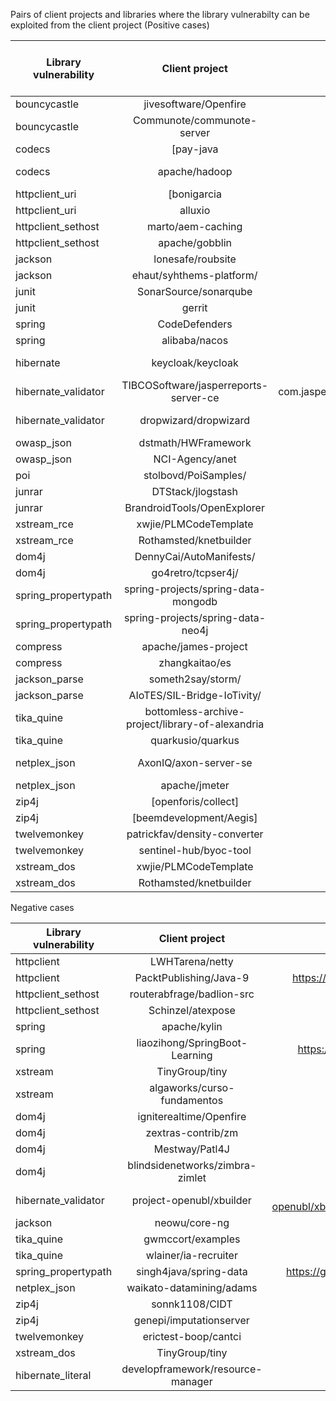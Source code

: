 

Pairs of client projects and libraries where the library vulnerabilty can be exploited from the client project (Positive cases)

| Library vulnerability | Client project | Class considered (from client project) | Version of client project  | Url to GitHub | Can TRANSFER generate an exploit? |
| --------------------- |:--------------:| -----------------------:|-----------------------| -----------------------|--------|
| bouncycastle |  jivesoftware/Openfire    |   org.jivesoftware.openfire.auth.JDBCAuthProvider |  2d03e20ba8c7570c20a3427674e2e1a9175a3139 | https://github.com/igniterealtime/Openfire/blob/2d03e20ba8c7570c20a3427674e2e1a9175a3139/xmppserver/src/main/java/org/jivesoftware/openfire/auth/JDBCAuthProvider.java | Yes |
| bouncycastle |  Communote/communote-server   |  com.communote.server.core.user.security.BcryptPasswordHashFunction  |  e6a3541054baa7ad26a4eccbbdd7fb8937dead0c | https://github.com/Communote/communote-server/blob/e6a3541054baa7ad26a4eccbbdd7fb8937dead0c/communote/core/src/main/java/com/communote/server/core/user/security/BcryptPasswordHashFunction.java| Yes |
| codecs |  [pay-java |   com.egzosn.pay.common.util.sign.encrypt.Base64 | f4f5b8f80a78be1897eb60403aae33dc630a76ec | https://github.com/egzosn/pay-java-parent/blob/f4f5b8f80a78be1897eb60403aae33dc630a76ec/pay-java-common/src/main/java/com/egzosn/pay/common/util/sign/encrypt/Base64.java | Yes| 
| codecs |  apache/hadoop  |   org.apache.hadoop.io.DefaultStringifier  | a94e9fcbde123edd96dd8b0009cf3618e2b578a7 | https://github.com/apache/hadoop/blob/a94e9fcbde123edd96dd8b0009cf3618e2b578a7/hadoop-common-project/hadoop-common/src/main/java/org/apache/hadoop/io/DefaultStringifier.java | Yes|
| httpclient_uri |  [bonigarcia |    io.github.bonigarcia.wdm.online.HttpClient | 7b8f9a467db84594f4e374dff5b844c8899d1748 | https://github.com/bonigarcia/webdrivermanager/commit/7b8f9a467db84594f4e374dff5b844c8899d1748 | Yes | 
| httpclient_uri |  alluxio |    alluxio.util.network.HttpUtils | a16bc958dd283dc9bc7c9fe7f17627ace327eb28 | https://github.com/Alluxio/alluxio/blob/a16bc958dd283dc9bc7c9fe7f17627ace327eb28/core/common/src/main/java/alluxio/util/network/HttpUtils.java | Yes |
| httpclient_sethost |  marto/aem-caching |      io.marto.aem.vassets.impl.AssetVersionTransformer |  8a5d4dd9831d22c77efb1f4aff0933c0b163c911 |  https://github.com/marto/aem-caching/blob/8a5d4dd9831d22c77efb1f4aff0933c0b163c911/versioned-assets/src/main/java/io/marto/aem/vassets/impl/AssetVersionTransformer.java | No |
| httpclient_sethost |  apache/gobblin |      org.apache.gobblin.metastore.util.MySqlJdbcUrl |  44a7e1a27cc73387cf309487f45895801984059d |  https://github.com/apache/gobblin/blob/44a7e1a27cc73387cf309487f45895801984059d/gobblin-metastore/src/main/java/org/apache/gobblin/metastore/util/MySqlJdbcUrl.java | No| 
| jackson |  lonesafe/roubsite | com.roubsite.utils.JsonUtils |  34a2d22da32395272de0d7f4a13e94630e8206ca |  https://github.com/lonesafe/roubsite/blob/34a2d22da32395272de0d7f4a13e94630e8206ca/RoubSiteUtils/src/main/java/com/roubsite/utils/JsonUtils.java | No |
| jackson |  ehaut/syhthems-platform/| top.sunriseydy.syhthems.db.config.JacksonConfig |  96f4c5801943f802178424bf7f300151535d0c21 | https://github.com/ehaut/syhthems-platform/blob/96f4c5801943f802178424bf7f300151535d0c21/syhthems-db/src/main/java/top/sunriseydy/syhthems/db/config/JacksonConfig.java | No | 
| junit |  SonarSource/sonarqube |    org.sonar.api.impl.utils.JUnitTempFolder | f3cd78035b3f986ada627f316ed7a82cc769deb9 | https://github.com/SonarSource/sonarqube/blob/f3cd78035b3f986ada627f316ed7a82cc769deb9/sonar-plugin-api-impl/src/main/java/org/sonar/api/impl/utils/JUnitTempFolder.java |  Yes| 
| junit |  gerrit   |   com.google.gerrit.server.git. MultiBaseLocalDiskRepositoryManagerTest  | 0ac56543274a190c978c44015ac7b02c3a365b34 | https://github.com/GerritCodeReview/gerrit/blob/0ac56543274a190c978c44015ac7b02c3a365b34/javatests/com/google/gerrit/server/git/MultiBaseLocalDiskRepositoryManagerTest.java|  Yes |
| spring |  CodeDefenders  |     org.codedefenders.model.User | bdd9ff9312a0c76d9238a698849c50a85aaaf900 | https://github.com/CodeDefenders/CodeDefenders/blob/bdd9ff9312a0c76d9238a698849c50a85aaaf900/src/main/java/org/codedefenders/model/User.java |  Yes| 
| spring |  alibaba/nacos |     com.alibaba.nacos.console.utils.PasswordEncoderUtil | bdd9ff9312a0c76d9238a698849c50a85aaaf900 | https://github.com/alibaba/nacos/blob/a19d3fd068262e2047ee2b1a6a1677b6a18e1741/console/src/main/java/com/alibaba/nacos/console/utils/PasswordEncoderUtil.java |  Yes| 
| hibernate |  keycloak/keycloak |    org.keycloak.models.map.storage.jpa.client.JpaClientModelCriteriaBuilder  | 6b485b8603610e33be63069881a9806dc0ba424e | https://github.com/keycloak/keycloak/blob/6b485b8603610e33be63069881a9806dc0ba424e/model/map-jpa/src/main/java/org/keycloak/models/map/storage/jpa/client/JpaClientModelCriteriaBuilder.java | No|
| hibernate_validator |  TIBCOSoftware/jasperreports-server-ce |    com.jaspersoft.jasperserver.api.metadata.common.util.ConstraintValidatorContextDecorator | ace46c02d40092aeb7a1fe2b2456fd6fdd7aaeba | https://github.com/TIBCOSoftware/jasperreports-server-ce/blob/ace46c02d40092aeb7a1fe2b2456fd6fdd7aaeba/jasperserver/jasperserver-api/metadata/src/main/java/com/jaspersoft/jasperserver/api/metadata/common/util/ConstraintValidatorContextDecorator.java | No | 
| hibernate_validator |  dropwizard/dropwizard |    io.dropwizard.validation.selfvalidating.ViolationCollector | 747d60d33c27f0797ac41ac6505df65461bb13b9 | https://github.com/dropwizard/dropwizard/blob/747d60d33c27f0797ac41ac6505df65461bb13b9/dropwizard-validation/src/main/java/io/dropwizard/validation/selfvalidating/ViolationCollector.java | No |
| owasp_json |  dstmath/HWFramework |    com.huawei.nb.utils.JsonUtils | 4f750b32f5436e6a4c2598ac5d36ba24e2963630 | https://github.com/dstmath/HWFramework/blob/78b7ca1af1a31c5862b9a727f4fcd3fb5ca37dba/Mate20-9.0/src/main/java/com/huawei/nb/utils/JsonUtils.java |No |
| owasp_json |  NCI-Agency/anet |   mil.dds.anet.utils.Utils | 2657f9092936f4bad81700e5499bb1f590bf7302 | https://github.com/NCI-Agency/anet/blob/2657f9092936f4bad81700e5499bb1f590bf7302/src/main/java/mil/dds/anet/utils/Utils.java | Yes | 
| poi |  stolbovd/PoiSamples/ |    org.apache.poi.xssf.usermodel.CustomXMLMapping  | 64853fdea047eb60954c22f7febf753444600fd9 | https://github.com/stolbovd/PoiSamples/blob/64853fdea047eb60954c22f7febf753444600fd9/src/main/java/org/apache/poi/xssf/usermodel/examples/CustomXMLMapping.java | No |
| junrar |  DTStack/jlogstash |   com.dtstack.jlogstash.inputs.ReadRarFile | abe9fb4439c68ffa1341d4f8976d33afb6922f66 | https://github.com/DTStack/jlogstash/blob/abe9fb4439c68ffa1341d4f8976d33afb6922f66/pipeline/inputs/file/src/main/java/com/dtstack/jlogstash/inputs/ReadRarFile.java |  Yes |
| junrar |  BrandroidTools/OpenExplorer |  com.github.junrar.extract.ExtractArchive | 0c8dcf5b0e4b58c4c2306b1ead306abd2db81b09 | https://github.com/BrandroidTools/OpenExplorer/blob/0c8dcf5b0e4b58c4c2306b1ead306abd2db81b09/src/com/github/junrar/extract/ExtractArchive.java|  Yes |
| xstream_rce |  xwjie/PLMCodeTemplate  |    plm.common.utils.XMLConfig | 85b7d7443e9604b969c9f1671919bdc1cb427abd | https://github.com/xwjie/PLMCodeTemplate/blob/85b7d7443e9604b969c9f1671919bdc1cb427abd/source/src/common/plm/common/utils/XMLConfig.java | Yes |
| xstream_rce |  Rothamsted/knetbuilder  |   net.sourceforge.ondex.marshal.Marshaller | 24cc998ebd14f83972d7816fc630663ce80cb59c | https://github.com/Rothamsted/knetbuilder/blob/24cc998ebd14f83972d7816fc630663ce80cb59c/ondex-base/core/marshal/src/main/java/net/sourceforge/ondex/marshal/Marshaller.java | Yes| 
| dom4j |  DennyCai/AutoManifests/ |   com.denny.annotationprocessor.model.BaseElement | 4b8e559017ec584f002254c0db50ab0473ba0a45 | https://github.com/DennyCai/AutoManifests/blob/4b8e559017ec584f002254c0db50ab0473ba0a45/annotationProcessor/src/main/java/com/denny/annotationprocessor/model/BaseElement.java | No |
| dom4j |  go4retro/tcpser4j/ |   org.jbrain.tcpser4j.binding.Line | 7a3dbd8d719c0b256bb49da85227b73d580c6c82 | https://github.com/go4retro/tcpser4j/blob/7a3dbd8d719c0b256bb49da85227b73d580c6c82/gensrc/org/jbrain/tcpser4j/binding/Line.java | Yes | 
| spring_propertypath |  spring-projects/spring-data-mongodb |   org.springframework.data.mongodb.core.convert.QueryMapper | c2fc09e3242ae443ca3b50babf0461551bff89f2 | https://github.com/spring-projects/spring-data-mongodb/blob/c2fc09e3242ae443ca3b50babf0461551bff89f2/spring-data-mongodb/src/main/java/org/springframework/data/mongodb/core/convert/QueryMapper.java |  No |
| spring_propertypath |  spring-projects/spring-data-neo4j |   org.springframework.data.neo4j.core.convert.PropertyTraverser | 432e26273c088b70966d162736552e499bbd607d | https://github.com/spring-projects/spring-data-neo4j/blob/432e26273c088b70966d162736552e499bbd607d/src/main/java/org/springframework/data/neo4j/core/mapping/PropertyTraverser.java |  No |
| compress |  apache/james-project  |   org.apache.james.mailbox.backup.zip.Zipper  | 056af8c6a7c4c0e15065ea0f01e482fe1b839f6e | https://github.com/apache/james-project/blob/056af8c6a7c4c0e15065ea0f01e482fe1b839f6e/mailbox/backup/src/main/java/org/apache/james/mailbox/backup/zip/Zipper.java | Yes |
| compress |  zhangkaitao/es |   com.sishuok.es.maintain.editor.web.controller.utils.CompressUtils | 0c6b3cbb8ef26f29b32d164efb0d9d97dd7e497f | https://github.com/zhangkaitao/es/blob/0c6b3cbb8ef26f29b32d164efb0d9d97dd7e497f/web/src/main/java/com/sishuok/es/maintain/editor/web/controller/utils/CompressUtils.java | No |
| jackson_parse |  someth2say/storm/ |  org.someth2say.storm.utils.SerializationUtils | ae259205f32b7467f44e8b492ad0b0fc514a0151 | https://github.com/someth2say/storm/blob/ae259205f32b7467f44e8b492ad0b0fc514a0151/src/main/java/org/someth2say/storm/utils/SerializationUtils.java|  No |
| jackson_parse |  AIoTES/SIL-Bridge-IoTivity/ |  eu.interiot.intermw.bridge.iotivity.client.utils.EncodingUtils |  8fa15fc0c09bde4a8c27c49d3dee187747268580 | https://github.com/AIoTES/SIL-Bridge-IoTivity/blob/8fa15fc0c09bde4a8c27c49d3dee187747268580/src/main/java/eu/interiot/intermw/bridge/iotivity/client/utils/EncodingUtils.java | No |
| tika_quine |  bottomless-archive-project/library-of-alexandria |  com.github.loa.parser.service.DocumentDataParser | c22277a14b2d1a05db69690b41898ee09624d8fb | https://github.com/bottomless-archive-project/library-of-alexandria/blob/c22277a14b2d1a05db69690b41898ee09624d8fb/loa-service/loa-document-parser-service/src/main/java/com/github/loa/parser/service/DocumentDataParser.java | No | 
| tika_quine |  quarkusio/quarkus  |   io.quarkus.tika.TikaParser | 5bfdbf869675e7e6ce7cdffc4095efd5e6cdebbe | https://github.com/quarkusio/quarkus/blob/5bfdbf869675e7e6ce7cdffc4095efd5e6cdebbe/extensions/tika/runtime/src/main/java/io/quarkus/tika/TikaParser.java | Yes |
| netplex_json |  AxonIQ/axon-server-se |   io.axoniq.axonserver.localstorage.query.result.StringExpressionResult | 8fbb133d809ced91e3541406ccf65d87bba537c4 | https://github.com/AxonIQ/axon-server-se/blob/8fbb133d809ced91e3541406ccf65d87bba537c4/axonserver/src/main/java/io/axoniq/axonserver/localstorage/query/result/StringExpressionResult.java | No |
| netplex_json |  apache/jmeter |   org.apache.jmeter.visualizers.RenderAsJSON | e7ff6eddd361b18784a827fdacb41a012d20d1c5 | https://github.com/apache/jmeter/blob/e7ff6eddd361b18784a827fdacb41a012d20d1c5/src/components/src/main/java/org/apache/jmeter/visualizers/RenderAsJSON.java | Yes |
| zip4j |  [openforis/collect]  |  org.openforis.collect.utils.ZipFile  |  d292f59c8753d7eeea8b20439503e2d5b177c853 | https://github.com/openforis/collect/blob/d292f59c8753d7eeea8b20439503e2d5b177c853/collect-server/src/main/java/org/openforis/collect/utils/ZipFile.java | Yes |
| zip4j |  [beemdevelopment/Aegis] |  beemdevelopment.aegis.icons.IconPackManager.java  | e54ac9aba495a261c424703ba5364c9feb28329d | https://github.com/beemdevelopment/Aegis/blob/e54ac9aba495a261c424703ba5364c9feb28329d/app/src/main/java/com/beemdevelopment/aegis/icons/IconPackManager.java | Yes | 
| twelvemonkey |  patrickfav/density-converter |  at.favre.tools.dconvert.util.ImageUtil  | e70dcade173380e3ccff7cdbf1890d7d0a0173d0 | https://github.com/patrickfav/density-converter/blob/e70dcade173380e3ccff7cdbf1890d7d0a0173d0/src/main/java/at/favre/tools/dconvert/util/ImageUtil.java | No |
| twelvemonkey |  sentinel-hub/byoc-tool |  com.sinergise.sentinel.byoctool.tiff.TiffCompoundDirectory | 4a64c1d35e973fea0468ace0451a69c86c40bbbb | https://github.com/sentinel-hub/byoc-tool/blob/4a64c1d35e973fea0468ace0451a69c86c40bbbb/src/main/java/com/sinergise/sentinel/byoctool/tiff/TiffCompoundDirectory.java | No | 
| xstream_dos |  xwjie/PLMCodeTemplate  |   plm.common.utils.XMLConfig | 85b7d7443e9604b969c9f1671919bdc1cb427abd | https://github.com/xwjie/PLMCodeTemplate/blob/85b7d7443e9604b969c9f1671919bdc1cb427abd/source/src/common/plm/common/utils/XMLConfig.java | Yes |
| xstream_dos |  Rothamsted/knetbuilder  |  net.sourceforge.ondex.marshal.Marshaller | 24cc998ebd14f83972d7816fc630663ce80cb59c | https://github.com/Rothamsted/knetbuilder/blob/24cc998ebd14f83972d7816fc630663ce80cb59c/ondex-base/core/marshal/src/main/java/net/sourceforge/ondex/marshal/Marshaller.java | Yes |


Negative cases

| Library vulnerability | Client project | Class considered (from client project) |
| --------------------- |:--------------:| -----------------------:|
| httpclient         | LWHTarena/netty           | https://github.com/LWHTarena/netty/blob/ece5a721af9e6b68a70d71de7a27ac32db18e7f4/netty-client/src/main/java/com/lwhtarena/netty/tutorial02/httpClient/ClientAbortMethod.java |
| httpclient         | PacktPublishing/Java-9           | https://github.com/PacktPublishing/Java-9-Cookbook/blob/d3109e552bc026cc4733756e294619b9a2d6e299/Chapter11/5_apache_http_demo/src/http.client.demo/com/packt/ApacheHttpClientDemo.java |
| httpclient_sethost | routerabfrage/badlion-src           | https://github.com/routerabfrage/badlion-src/blob/93a099e711f1e91f432fcf2aff084cf73d6b2c82/org/apache/http/client/utils/URIUtils.java |
| httpclient_sethost | Schinzel/atexpose           | https://github.com/Schinzel/atexpose/blob/01ace99d8fb8e391c2299d8ca8b43ee843d0842c/src/main/java/com/atexpose/dispatcher/channels/webchannel/redirect/HostRedirect.java |
| spring               | apache/kylin           | https://github.com/apache/kylin/blob/443c2523e27e86ed397c526f741db62a805b95c4/server-base/src/main/java/org/apache/kylin/rest/service/KylinUserService.java |
| spring  			| liaozihong/SpringBoot-Learning           | https://github.com/liaozihong/SpringBoot-Learning/blob/fb41583ad8e478415e60b0fbca466a15d681e7ce/SpringBoot-Oauth2/src/main/java/com/dashuai/learning/oauth2/config/OAuth2ServerConfig.java |
| xstream           | TinyGroup/tiny           | https://github.com/TinyGroup/tiny/blob/e9180d10b9a45f18f0f8feca4f45497dffc937b9/framework/org.tinygroup.xstream/src/test/java/test/Test1.java |
| xstream 		  | algaworks/curso-fundamentos           | https://github.com/algaworks/curso-fundamentos-java-e-orientacao-a-objetos/blob/4a6386221335b4e90f77769b2c71653f80e22360/Aulas/XML%20Basico/LendoProduto.java |
| dom4j 				| igniterealtime/Openfire           | https://github.com/igniterealtime/Openfire/blob/3cd2f68a9312b8488654556a4b1773e349b6c6d0/xmppserver/src/main/java/org/jivesoftware/openfire/forward/Forwarded.java |
| dom4j 				| zextras-contrib/zm           | https://github.com/zextras-contrib/zm-mailbox2/blob/20b0da8a9c26c7a495fe24a4a7b65b1d070ef56a/common/src/java/com/zimbra/common/soap/ZimbraNamespace.java |
| dom4j				| Mestway/Patl4J           | https://github.com/Mestway/Patl4J/blob/b8985fdcc818fdb78c14e1831382f15475e186c0/examples/statistics/openfuxml/old/src/org/openfuxml/producer/ejb/FormatOption.java |
| dom4j     			| blindsidenetworks/zimbra-zimlet           | https://github.com/blindsidenetworks/zimbra-zimlet-bigbluebutton/blob/1c182fd575f36c49de9fae1676ed731eb5d3e4be/extension/out/BigBlueButton/src/Blindside/BigBlueButtonService.java |
| hibernate_validator | project-openubl/xbuilder           | https://github.com/project-openubl/xbuilder/blob/8bdb27fe80996a3d5e6bf8a6f70e34c3cc669343/src/main/java/io/github/project/openubl/xmlbuilderlib/models/input/constraints/DocumentLineInputModel_CantidadValidaICBValidator.java |
| jackson            | neowu/core-ng           | https://github.com/neowu/core-ng-demo-project/blob/f5e39ffbd0ba0f14c3b50530dbe93894db8d4f89/benchmark/src/main/java/core/framework/json/JSONBenchmark.java |
| tika_quine           | gwmccort/examples           | https://github.com/gwmccort/examples/blob/dd7d37d74d37a95e8775fe515f2e2d68c9d818b7/Tika/lucene-example-master/src/main/java/gwm/tika/audio/AudioParser.java |
| tika_quine 			| wlainer/ia-recruiter           | https://github.com/wlainer/ia-recruiter/blob/95567676de877c5207069bd6f282b4ee343a01d8/src/main/java/com/vanhackathon/BasicNameFinder.java |
| spring_propertypath   | singh4java/spring-data           | https://github.com/singh4java/spring-data-commons/blob/0237760345faa011bdc6639ec838790be3d41e9b/src/test/java/org/springframework/data/mapping/context/AbstractMappingContextUnitTests.java |
| netplex_json         | waikato-datamining/adams           | https://github.com/waikato-datamining/adams-base/blob/9ef74ec754d39810fbddb9ec0028ef1ae404ac7d/adams-json/src/test/java/adams/data/conversion/JsonToSpreadSheetTest.java |
| zip4j  				| sonnk1108/CIDT           | https://github.com/sonnk1108/CIDT/blob/7c02095398c534b544f40fab6a1f8dced00d8a49/eclipse-workspace/MailG/src/main/java/ZipFile/AddPass.java |
| zip4j 				| genepi/imputationserver           | https://github.com/genepi/imputationserver/blob/2ee9440e1781b013bd8eb9f8ef40a03329c3a1d3/src/test/java/genepi/imputationserver/steps/ImputationTest.java |
| twelvemonkey       | erictest-boop/cantci           | https://github.com/erictest-boop/cantci/blob/16bef3c6bec5757f40421b2dd5025eb14e05fe04/src/test/java/edu/illinois/library/cantaloupe/processor/codec/jpeg/JPEGImageWriterTest.java |
| xstream_dos       | TinyGroup/tiny           | https://github.com/TinyGroup/tiny/blob/e9180d10b9a45f18f0f8feca4f45497dffc937b9/framework/org.tinygroup.xstream/src/test/java/test/Test1.java |
| hibernate_literal | developframework/resource-manager           | https://github.com/developframework/resource-manager/blob/3671dac50809fd18368cf14defb0760bd1085be5/resource-manager-jpa/src/main/java/com/github/developframework/resource/spring/jpa/utils/PredicateBuilder.java |



